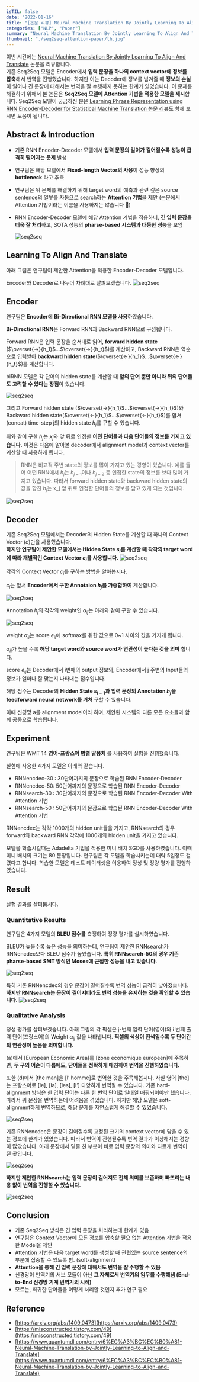 ```yaml
---
isTIL: false
date: "2022-01-16"
title: "[논문 리뷰] Neural Machine Translation By Jointly Learning To Align And Translate"
categories: ["NLP", "Paper"]
summary: "Neural Machine Translation By Jointly Learning To Align And Translate 논문을 리뷰합니다."
thumbnail: "./seq2seq-attention-paper/th.jpg"
---
```


이번 시간에는 [Neural Machine Translation By Jointly Learning To Align And Translate](https://arxiv.org/abs/1409.0473) 논문을 리뷰합니다.  
기존 Seq2Seq 모델은 Encoder에서 **입력 문장을 하나의 context vector에 정보를 압축**해서 번역을 진행했습니다. 하지만 이는 Decoder에 정보를 넘겨줄 때 **정보의 손실**이 일어나 긴 문장에 대해서는 번역을 잘 수행하지 못하는 한계가 있었습니다. 이 문제를 해결하기 위해서 본 논문은 **Seq2Seq 모델에 Attention 기법을 적용한 모델을 제시**합니다. Seq2Seq 모델이 궁금하신 분은 [Learning Phrase Representation using RNN Encoder-Decoder for Statistical Machine Translation 논문 리뷰](https://facerain.club/seq2seq-paper/)도 함께 보시면 도움이 됩니다.

## Abstract & Introduction

- 기존 RNN Encoder-Decoder 모델에서 **입력 문장의 길이가 길어질수록 성능이 급격히 떨어지는 문제** 발생
- 연구팀은 해당 모델에서 **Fixed-length Vector의 사용**이 성능 향상의 **bottleneck** 라고 추측
- 연구팀은 위 문제를 해결하기 위해 target word의 예측과 관련 깊은 source sentence의 일부를 자동으로 search하는 **Attention 기법**을 제안 (논문에서 Attention 기법이라는 이름을 사용하지는 않습니다 🙂)
- RNN Encoder-Decoder 모델에 해당 Attention 기법을 적용하니, **긴 입력 문장을 더욱 잘 처리**하고, SOTA 성능의 **pharse-based 시스템과 대등한 성능**을 보임

  ![seq2seq](./seq2seq-attention-paper/1.png "RNN Encoder-Decoder(Seq2Seq) 모델")

## Learning To Align And Translate

아래 그림은 연구팀이 제안한 Attention을 적용한 Encoder-Decoder 모델입니다.

Encoder와 Decoder로 나누어 차례대로 살펴보겠습니다.
![seq2seq](./seq2seq-attention-paper/2.png "RNN Encoder-Decoder With Attention")

## Encoder

연구팀은 **Encoder**에 **Bi-Directional RNN 모델을 사용**하였습니다.

**Bi-Directional RNN**은 Forward RNN과 Backward RNN으로 구성됩니다.

Forward RNN은 입력 문장을 순서대로 읽어, **forward hidden state** ($\overset{→}{h_1}$...$\overset{→}{h_t}$)를 계산하고, Backward RNN은 역순으로 입력받아 **backward hidden state**($\overset{←}{h_1}$...$\overset{←}{h_t}$)를 계산합니다.

biRNN 모델은 각 단어의 hidden state를 계산할 때 **앞의 단어 뿐만 아니라 뒤의 단어들도 고려할 수 있다는 장점**이 있습니다.

![seq2seq](./seq2seq-attention-paper/3.png "Encoder using BiRNN")

그리고 Forward hidden state ($\overset{→}{h_1}$...$\overset{→}{h_t}$)와 Backward hidden state($\overset{←}{h_1}$...$\overset{←}{h_t}$)를 합쳐(concat) time-step j의 hidden state $h_j$를 구할 수 있습니다.

위와 같이 구한 $h_j$는 $x_j$와 앞 뒤로 인접한 **이전 단어들과 다음 단어들의 정보를 가지고 있습니다.** 이것은 다음에 알아볼 decoder에서 alignment model과 context vector를 계산할 때 사용하게 됩니다.

> RNN은 비교적 주변 state의 정보를 많이 가지고 있는 경향이 있습니다. 예를 들어 어떤 RNN에서 $h_j$는 $h_{j-1}$이나 $h_{j-2}$ 등 인접한 state의 정보를 보다 많이 가지고 있습니다. 따라서 forward hidden state와 backward hidden state의 값을 합친 $h_j$는 x_j 앞 뒤로 인접한 단어들의 정보를 담고 있게 되는 것입니다.

![seq2seq](./seq2seq-attention-paper/4.png "$h_j는 forward hidden state와 backward hidden state의 값을 concat")

## Decoder

기존 Seq2Seq 모델에서는 Decoder의 Hidden State를 계산할 때 하나의 Context Vector ($c$)만을 사용했습니다.  
**하지만 연구팀이 제안한 모델에서는 Hidden State $s_i$를 계산할 때 각각의 target word 에 따라 개별적인 Context Vector $c_i$를 사용합니다.**
![seq2seq](./seq2seq-attention-paper/5.png "$s_i")

각각의 Context Vector $c_i$를 구하는 방법을 알아봅시다.

$c_i$는 앞서 **Encoder에서 구한 Annotaion $h_j$를 가중합하여** 계산합니다.

![seq2seq](./seq2seq-attention-paper/6.png "$c_i")

Annotation $h_j$의 각각의 weight인 $\alpha_{ij}$는 아래와 같이 구할 수 있습니다.

![seq2seq](./seq2seq-attention-paper/7.png "$a_{ij}")

weight $\alpha_{ij}$는 score $e_{ij}$에 softmax를 취한 값으로 0~1 사이의 값을 가지게 됩니다.

$\alpha_{ij}$가 높을 수록 **해당 target word와 source word가 연관성이 높다는 것을 의미** 합니다.

score $e_{ij}$는 Decoder에서 i번째의 output 정보와, Encoder에서 j 주변의 Input들의 정보가 얼마나 잘 맞는지 나타내는 점수입니다.

해당 점수는 Decoder의 **Hidden State $s_{i-1}$과 입력 문장의 Annotation $h_j$을 feedforward neural network를 거쳐** 구할 수 있습니다.

이때 신경망 a를 alignment model이라 하며, 제안된 시스템의 다른 모든 요소들과 함께 공동으로 학습됩니다.

## Experiment

연구팀은 WMT 14 **영어-프랑스어 병렬 말뭉치** 를 사용하여 실험을 진행했습니다.

실험에 사용한 4가지 모델은 아래와 같습니다.

- RNNencdec-30 : 30단어까지의 문장으로 학습된 RNN Encoder-Decoder
- RNNencdec-50: 50단어까지의 문장으로 학습된 RNN Encoder-Decoder
- RNNsearch-30 : 30단어까지의 문장으로 학습된 RNN Encoder-Decoder With Attention 기법
- RNNsearch-50 : 50단어까지의 문장으로 학습된 RNN Encoder-Decoder With Attention 기법

RNNencdec는 각각 1000개의 hidden unit들을 가지고, RNNsearch의 경우 forward와 backward RNN 각각에 1000개의 hidden unit을 가지고 있습니다.

모델을 학습시킬때는 Adadelta 기법을 적용한 미니 배치 SGD를 사용하였습니다. 이때 미니 배치의 크기는 80 문장입니다. 연구팀은 각 모델을 학습시키는데 대략 5일정도 걸렸다고 합니다.
학습한 모델은 테스트 데이터셋을 이용하여 정성 및 정량 평가를 진행하였습니다.

## Result

실험 결과를 살펴봅시다.

### Quantitative Results

연구팀은 4가지 모델의 **BLEU 점수를** 측정하여 정량 평가를 실시하였습니다.

BLEU가 높을수록 높은 성능을 의미하는데, 연구팀이 제안한 RNNsearch가 RNNencdec보다 BLEU 점수가 높았습니다. **특히 RNNsearch-50의 경우 기존 pharse-based SMT 방식인 Moses에 근접한 성능을 내고 있습니다.**

![seq2seq](./seq2seq-attention-paper/8.png "각 모델의 BLEU Score")

특히 기존 RNNencdec의 경우 문장이 길어질수록 번역 성능이 급격히 낮아졌습니다. **하지만 RNNsearch는 문장이 길어지더라도 번역 성능을 유지하는 것을 확인할 수 있습니다.**
![seq2seq](./seq2seq-attention-paper/9.png "문장 길이별 모델 성능 비교")

### Qualitative Analysis

정성 평가를 살펴보겠습니다. 아래 그림의 각 픽셀은 j-번째 입력 단어(영어)와 i 번째 출력 단어(프랑스어)의 Weight $\alpha_{ij}$ 값을 나타냅니다. **픽셀의 색상이 흰색일수록 두 단어간의 연관성이 높음을 의미합니다.**

(a)에서 [European Economic Area]를 [zone economique europeen]에 주목하면, **두 구의 어순이 다름에도, 단어들을 정확하게 매칭하여 번역을 진행하였습니다.**

또한 (d)에서 [the man]을 [l’ homme]로 번역한 것을 주목해봅시다. 사실 영어 [the]는 프랑스어로 [le], [la], [les], [l’] 다양하게 번역될 수 있습니다. 기존 hard-alignment 방식은 한 입력 단어는 다른 한 번역 단어로 일대일 매핑되어야만 했습니다. 따라서 위 문장을 번역하는데 어려움을 겪었습니다. 하지만 해당 모델은 soft-alignment하게 번역하므로, 해당 문제를 자연스럽게 해결할 수 있었습니다.

![seq2seq](./seq2seq-attention-paper/10.png "Weight 값을 시각화")

기존 RNNencdec은 문장이 길어질수록 고정된 크기의 context vector에 담을 수 있는 정보에 한계가 있었습니다. 따라서 번역이 진행될수록 번역 결과가 이상해지는 경향이 많았습니다. 아래 문장에서 밑줄 친 부분이 바로 입력 문장의 의미와 다르게 번역이 된 곳입니다.

![seq2seq](./seq2seq-attention-paper/11.png "RNN Ecoder-Decoder의 번역 결과")

**하지만 제안한 RNNsearch는 입력 문장이 길어져도 전체 의미를 보존하며 빠뜨리는 내용 없이 번역을 진행할 수 있습니다.**

![seq2seq](./seq2seq-attention-paper/12.png "Encoder-Decoder With Attention의 번역 결과")

## Conclusion

- 기존 Seq2Seq 방식은 긴 입력 문장을 처리하는데 한계가 있음
- 연구팀은 Context Vector에 모든 정보를 압축할 필요 없는 Attention 기법을 적용한 Model을 제안
- Attention 기법은 다음 target word를 생성할 때 관련있는 source sentence의 부분에 집중할 수 있도록 함. (soft-alignment)
- **Attention을 통해 긴 입력 문장에 대해서도 번역을 잘 수행할 수 있음**
- 신경망이 번역기의 서브 모듈이 아닌 **그 자체로서 번역기의 임무를 수행해냄 (End-to-End 신경망 기계 번역기의 시작)**
- 모르는, 희귀한 단어들을 어떻게 처리할 것인지 추가 연구 필요

## Reference

- [https://arxiv.org/abs/1409.0473](https://arxiv.org/abs/1409.0473)
- [https://misconstructed.tistory.com/49](https://misconstructed.tistory.com/49)
- [https://www.quantumdl.com/entry/6%EC%A3%BC%EC%B0%A81-Neural-Machine-Translation-by-Jointly-Learning-to-Align-and-Translate](https://www.quantumdl.com/entry/6%EC%A3%BC%EC%B0%A81-Neural-Machine-Translation-by-Jointly-Learning-to-Align-and-Translate)
